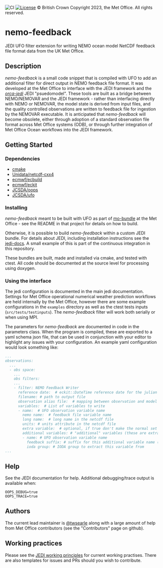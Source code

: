 ![CI](https://github.com/MetOffice/nemo-feedback/actions/workflows/ci.yml/badge.svg)
[![License](https://img.shields.io/badge/License-BSD_3--Clause-blue.svg)](https://opensource.org/licenses/BSD-3-Clause)
&copy; British Crown Copyright 2023, the Met Office. All rights reserved.

# nemo-feedback

JEDI UFO filter extension for writing NEMO ocean model NetCDF feedback file format data from the UK Met Office.

## Description

_nemo-feedback_ is a small code snippet that is compiled with UFO to add an additional filter for direct output in NEMO feedback file format. It was developed at the Met Office to interface with the JEDI framework and the [_orca-jedi_](https://github.com/MetOffice/nemo-feedback) JEDI "psuedomodel". These tools are built as a bridge between NEMO/NEMOVAR and the JEDI framework - rather than interfacing directly with NEMO or NEMOVAR, the model state is derived from input files, and the quality controlled observations are written to feedback file for ingestion by the NEMOVAR executable. It is anticipated that _nemo-feedback_ will become obsolete, either through adoption of a standard observation file format across Met Office systems (ODB), or through further integration of Met Office Ocean workflows into the JEDI framework.

## Getting Started

### Dependencies

  * [cmake](https://cmake.org/)
  * [Unidata/netcdf-cxx4](https://github.com/Unidata/netcdf-cxx4)
  * [ecmwf/ecbuild](https://github.com/ecmwf/ecbuild)
  * [ecmwf/eckit](https://github.com/ecmwf/eckit)
  * [JCSDA/oops](https://github.com/JCSDA/oops)
  * [JCSDA/ufo](https://github.com/JCSDA/ufo)

### Installing

_nemo-feedback_ meant to be built with UFO as part of [mo-bundle](https://github.com/MetOffice/mo-bundle) at the Met Office - see the README in that project for details on how to build.

Otherwise, it is possible to build _nemo-feedback_ within a custom JEDI bundle. For details about JEDI, including installation instructions see the [jedi-docs](http://jedi-docs.jcsda.org/). A small example of this is part of the continuous integration in this repository.

These bundles are built, made and installed via cmake, and tested with ctest. All code should be documented at the source level for processing using doxygen.

### Using the interface

The jedi configuration is documented in the main jedi documentation. Settings for Met Office operational numerical weather prediction workflows are held internally by the Met Office, however there are some example configurations in the ``examples`` directory as well as the ctest tests inputs (``src/tests/testinputs``). The _nemo-feedback_ filter will work both serially or when using MPI.

The parameters for _nemo-feedback_ are documented in code in the parameters class. When the program is compiled, these are exported to a yaml schema json file, that can be used in conjunction with your editor to highlight any issues with your configuration. An example yaml configuration would look something like:

```yaml
...
observations:
  ...
  - obs space:
    ...
    obs filters:
    ...
    - filter: NEMO Feedback Writer
      reference date:  # eckit::DateTime reference date for the julian day observation time in the file
      filename: # path to output file
      observation alias file:  # mapping between observation and model names inside UFO
      variables:  # List of variables to write
      - name:  # UFO observation variable name
        nemo name:  # feedback file variable name
        long name:  # long name in the netcdf file
        units: # units attribute in the netcdf file
        extra variable:  # optional, if true don't make the normal set of sub-variables (e.g for mean-dynamic-topography)
        additional variables: # "additional" variables (these are extra sub-variables of a variable)
        - name: # UFO observation variable name
          feedback suffix: # suffix for this additional variable name (i.e <nemo name>_<feedback suffix>)
          ioda group: # IODA group to extract this variable from
...
```

## Help

See the JEDI documentation for help. Additional debugging/trace output is available when:
```
OOPS_DEBUG=true
OOPS_TRACE=true
```

## Authors

The current lead maintainer is [@twsearle](https://github.com/twsearle) along with a large amount of help from Met Office contributors (see the "Contributors" page on github).

## Working practices

Please see the [JEDI working principles](https://jointcenterforsatellitedataassimilation-jedi-docs.readthedocs-hosted.com/en/latest/working-practices/index.html) for current working practises. There are also templates for issues and PRs should you wish to contribute.

